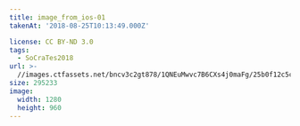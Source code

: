 ```yaml
---
title: image_from_ios-01
takenAt: '2018-08-25T10:13:49.000Z'

license: CC BY-ND 3.0
tags:
  - SoCraTes2018
url: >-
  //images.ctfassets.net/bncv3c2gt878/1QNEuMwvc7B6CXs4j0maFg/25b0f12c5cc77fc89132786219fd3a89/image_from_ios-01_43686784674_o
size: 295233
image:
  width: 1280
  height: 960
---
```

